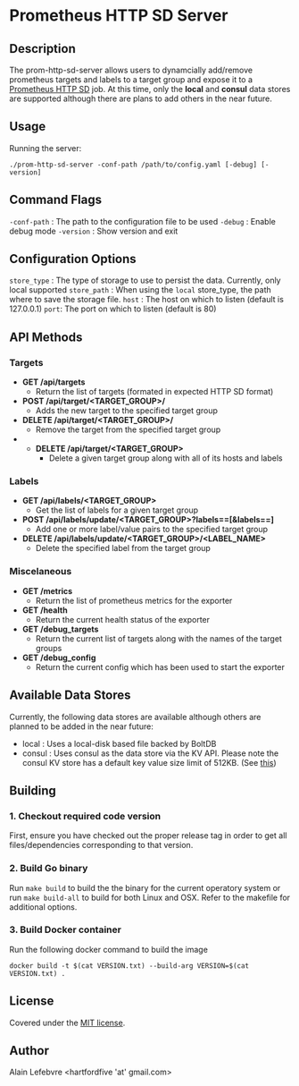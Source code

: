# Prometheus HTTP SD Server

## Description

The prom-http-sd-server allows users to dynamcially add/remove prometheus targets and labels to a target group and expose it to a [Prometheus HTTP SD](https://prometheus.io/docs/prometheus/latest/http_sd/) job.  At this time, only the **local** and **consul** data stores are supported although there are plans to add others in the near future.


## Usage

Running the server:
```
./prom-http-sd-server -conf-path /path/to/config.yaml [-debug] [-version]
```

## Command Flags

`-conf-path` : The path to the configuration file to be used
`-debug` : Enable debug mode
`-version` : Show version and exit

## Configuration Options

`store_type` : The type of storage to use to persist the data.  Currently, only local supported
`store_path` : When using the `local` store_type, the path where to save the storage file.
`host` : The host on which to listen (default is 127.0.0.1)
`port`: The port on which to listen (default is 80)

## API Methods

### Targets

* **GET /api/targets**
    * Return the list of targets (formated in expected HTTP SD format)
* **POST /api/target/<TARGET_GROUP>/<TARGET>**
    * Adds the new target to the specified target group
* **DELETE /api/target/<TARGET_GROUP>/<TARGET>**
    * Remove the target from the specified target group
* * **DELETE /api/target/<TARGET_GROUP>**
    * Delete a given target group along with all of its hosts and labels

### Labels

* **GET /api/labels/<TARGET_GROUP>**
    * Get the list of labels for a given target group
* **POST /api/labels/update/<TARGET_GROUP>?labels=<LABEL>=<VALUE>[&labels=<LABEL>=<VALUE>]**
    * Add one or more label/value pairs to the specified target group
* **DELETE /api/labels/update/<TARGET_GROUP>/<LABEL_NAME>**
    * Delete the specified label from the target group

### Miscelaneous

* **GET /metrics**
    * Return the list of prometheus metrics for the exporter
* **GET /health**
    *  Return the current health status of the exporter
* **GET /debug_targets**
    * Return the current list of targets along with the names of the target groups
* **GET /debug_config**
    * Return the current config which has been used to start the exporter


## Available Data Stores

Currently, the following data stores are available although others are planned to be added in the near future:

* local : Uses a local-disk based file backed by BoltDB
* consul : Uses consul as the data store via the KV API.  Please note the consul KV store has a default key value size limit of 512KB. (See [this](https://www.consul.io/docs/troubleshoot/faq#q-what-is-the-per-key-value-size-limitation-for-consul-s-key-value-store))


## Building

### 1. Checkout required code version

First, ensure you have checked out the proper release tag in order to get all files/dependencies corresponding to that version. 

### 2. Build Go binary

Run `make build` to build the the binary for the current operatory system or run `make build-all` to build for both Linux and OSX.   Refer to the makefile for additional options.

### 3. Build Docker container
Run the following docker command to build the image
```
docker build -t $(cat VERSION.txt) --build-arg VERSION=$(cat VERSION.txt) .
```


## License

Covered under the [MIT license](LICENSE.md).

## Author

Alain Lefebvre <hartfordfive 'at' gmail.com>